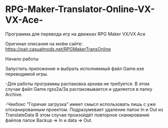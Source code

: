 # RPG-Maker-Translator-Online-VX-VX-Ace-
Программа для перевода игр на движках RPG Maker VX/VX Ace

Оригинал описания на моём сайте:
https://pair.casualmods.net/RPGMakerTransOnline

Начало работы

Запустить приложение и выбрать исполняемый файл Game.exe переводимой игры.

-Для работы программы распаковка архива не требуется. В этом случае файл Game.rgss2a/3a распаковывается и удаляется в папку Archive.

-Чекбокс "Горячая загрузка" имеет смысл использовать лишь с уже отсканированным проектом. Подразумевает удаление папок In и Out из TranslateData В этом случае произойдёт повторное сканирование файлов папок Backup => In и data => Out.
